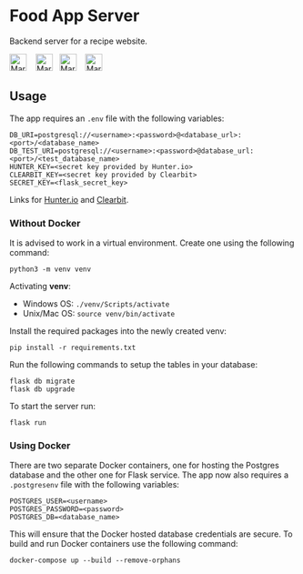 # Food App Server
Backend server for a recipe website.

<img src="https://cdn3.iconfinder.com/data/icons/logos-and-brands-adobe/512/267_Python-512.png"
     alt="Markdown Node icon"
     height="30px"
/>&nbsp;&nbsp;&nbsp;
<img src="https://cdn.onlinewebfonts.com/svg/img_437027.png"
     alt="Markdown Node icon"
     height="30px"
/>&nbsp;&nbsp;
<img src="https://wiki.postgresql.org/images/a/a4/PostgreSQL_logo.3colors.svg"
     alt="Markdown Node icon"
     height="30px"
/>&nbsp;&nbsp;&nbsp;
<img src="https://www.docker.com/sites/default/files/d8/2019-07/horizontal-logo-monochromatic-white.png"
     alt="Markdown Node icon"
     height="30px"
/>

## Usage

The app requires an `.env` file with the following variables:
```
DB_URI=postgresql://<username>:<password>@<database_url>:<port>/<database_name>
DB_TEST_URI=postgresql://<username>:<password>@database_url:<port>/<test_database_name>
HUNTER_KEY=<secret key provided by Hunter.io>
CLEARBIT_KEY=<secret key provided by Clearbit>
SECRET_KEY=<flask_secret_key>
```
Links for [Hunter.io](https://hunter.io/) and [Clearbit](https://clearbit.com/).

### Without Docker
It is advised to work in a virtual environment. Create one using the following command:
```
python3 -m venv venv
```

Activating **venv**:
- Windows OS: `./venv/Scripts/activate`
- Unix/Mac OS: `source venv/bin/activate`

Install the required packages into the newly created venv:
```
pip install -r requirements.txt
```

Run the following commands to setup the tables in your database:
```
flask db migrate
flask db upgrade
```

To start the server run:
```
flask run
```

### Using Docker
There are two separate Docker containers, one for hosting the Postgres database and the other one for Flask service.
The app now also requires a `.postgresenv` file with the following variables:
```
POSTGRES_USER=<username>
POSTGRES_PASSWORD=<password>
POSTGRES_DB=<database_name>
```
This will ensure that the Docker hosted database credentials are secure.
To build and run Docker containers use the following command:
```
docker-compose up --build --remove-orphans
```
